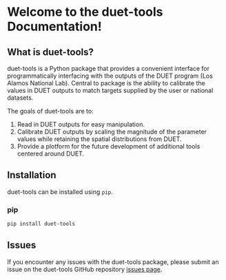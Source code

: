 # Welcome to the duet-tools Documentation!

## What is duet-tools?

duet-tools is a Python package that provides a convenient interface for programmatically interfacing with the outputs of the DUET program (Los Alamos National Lab). Central to package is the ability to calibrate the values in DUET outputs to match targets supplied by the user or national datasets.

The goals of duet-tools are to:

1. Read in DUET outputs for easy manipulation.
2. Calibrate DUET outputs by scaling the magnitude of the parameter values while retaining the spatial distributions from DUET.
3. Provide a plotform for the future development of additional tools centered around DUET.


## Installation

duet-tools can be installed using `pip`.

### pip

```bash
pip install duet-tools
```


## Issues

If you encounter any issues with the duet-tools package, please submit an issue on the duet-tools GitHub
repository [issues page](https://github.com/nmc-cafes/duet-tools/issues).